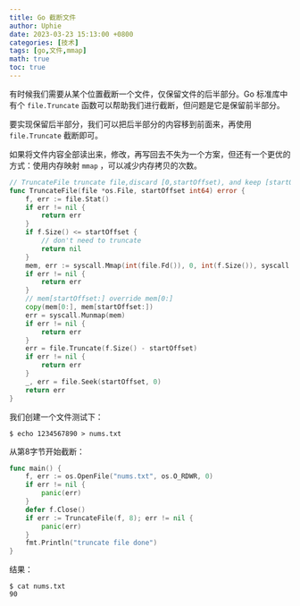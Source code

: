 ```yaml
---
title: Go 截断文件
author: Uphie
date: 2023-03-23 15:13:00 +0800
categories: [技术]
tags: [go,文件,mmap]
math: true
toc: true
---
```

有时候我们需要从某个位置截断一个文件，仅保留文件的后半部分。Go 标准库中有个 `file.Truncate` 函数可以帮助我们进行截断，但问题是它是保留前半部分。

要实现保留后半部分，我们可以把后半部分的内容移到前面来，再使用 `file.Truncate` 截断即可。

如果将文件内容全部读出来，修改，再写回去不失为一个方案，但还有一个更优的方式：使用内存映射 `mmap` ，可以减少内存拷贝的次数。

```go
// TruncateFile truncate file,discard [0,startOffset), and keep [startOffset,)
func TruncateFile(file *os.File, startOffset int64) error {
	f, err := file.Stat()
	if err != nil {
		return err
	}
	if f.Size() <= startOffset {
		// don't need to truncate
		return nil
	}
	mem, err := syscall.Mmap(int(file.Fd()), 0, int(f.Size()), syscall.PROT_READ|syscall.PROT_WRITE, syscall.MAP_SHARED)
	if err != nil {
		return err
	}
	// mem[startOffset:] override mem[0:]
	copy(mem[0:], mem[startOffset:])
	err = syscall.Munmap(mem)
	if err != nil {
		return err
	}
	err = file.Truncate(f.Size() - startOffset)
	if err != nil {
		return err
	}
	_, err = file.Seek(startOffset, 0)
	return err
}
```

我们创建一个文件测试下：

```
$ echo 1234567890 > nums.txt
```

从第8字节开始截断：

```go
func main() {
	f, err := os.OpenFile("nums.txt", os.O_RDWR, 0)
	if err != nil {
		panic(err)
	}
	defer f.Close()
	if err := TruncateFile(f, 8); err != nil {
		panic(err)
	}
	fmt.Println("truncate file done")
}
```

结果：

```
$ cat nums.txt
90
```
